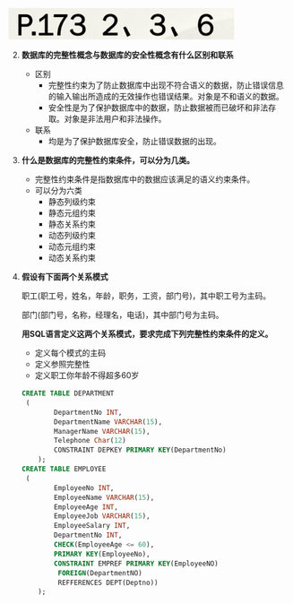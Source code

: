 ![image-20200502222445058](作业5.assets/image-20200502222445058.png)

2. **数据库的完整性概念与数据库的安全性概念有什么区别和联系**

   * 区别
     * 完整性约束为了防止数据库中出现不符合语义的数据，防止错误信息的输入输出所造成的无效操作也错误结果。对象是不和语义的数据。
     * 安全性是为了保护数据库中的数据，防止数据被而已破坏和非法存取。对象是非法用户和非法操作。
   * 联系
     * 均是为了保护数据库安全，防止错误数据的出现。

3. **什么是数据库的完整性约束条件，可以分为几类。**

   * 完整性约束条件是指数据库中的数据应该满足的语义约束条件。
   * 可以分为六类
     * 静态列级约束
     * 静态元组约束
     * 静态关系约束
     * 动态列级约束
     * 动态元组约束
     * 动态关系约束

4. **假设有下面两个关系模式**

   职工(职工号，姓名，年龄，职务，工资，部门号)，其中职工号为主码。

   部门(部门号，名称，经理名，电话)，其中部门号为主码。

   **用SQL语言定义这两个关系模式，要求完成下列完整性约束条件的定义。**

   * 定义每个模式的主码
   * 定义参照完整性
   * 定义职工你年龄不得超多60岁

   ```sql
   CREATE TABLE DEPARTMENT
   	(
           DepartmentNo INT,
           DepartmentName VARCHAR(15),
           ManagerName VARCHAR(15),
           Telephone Char(12)
           CONSTRAINT DEPKEY PRIMARY KEY(DepartmentNo)
       );
   CREATE TABLE EMPLOYEE
   	(
           EmployeeNo INT,
           EmployeeName VARCHAR(15),
           EmployeeAge INT,
           EmployeeJob VARCHAR(15),
           EmployeeSalary INT,
           DepartmentNo INT,
           CHECK(EmployeeAge <= 60),
           PRIMARY KEY(EmployeeNo),
           CONSTRAINT EMPREF PRIMARY KEY(EmployeeNO)
           	FOREIGN(DepartmentNO)
           	REFFERENCES DEPT(Deptno))
       );
   ```

   